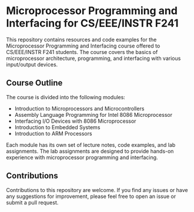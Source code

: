 # Microprocessor Programming and Interfacing for CS/EEE/INSTR F241

This repository contains resources and code examples for the Microprocessor Programming and Interfacing course offered to CS/EEE/INSTR F241 students. The course covers the basics of microprocessor architecture, programming, and interfacing with various input/output devices.

## Course Outline

The course is divided into the following modules:

- Introduction to Microprocessors and Microcontrollers
- Assembly Language Programming for Intel 8086 Microprocessor
- Interfacing I/O Devices with 8086 Microprocessor
- Introduction to Embedded Systems
- Introduction to ARM Processors

Each module has its own set of lecture notes, code examples, and lab assignments. The lab assignments are designed to provide hands-on experience with microprocessor programming and interfacing.

## Contributions
Contributions to this repository are welcome. If you find any issues or have any suggestions for improvement, please feel free to open an issue or submit a pull request.



